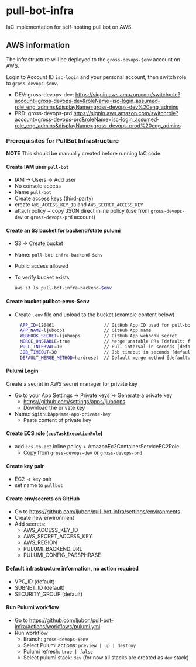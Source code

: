 # pull-bot-infra

IaC implementation for self-hosting pull bot on AWS.

## AWS information

The infrastructure will be deployed to the `gross-devops-$env` account on AWS.

Login to Account ID `isc-login` and your personal account, then switch role to `gross-devops-$env`.

- DEV: gross-devops-dev: <https://signin.aws.amazon.com/switchrole?account=gross-devops-dev&roleName=isc-login_assumed-role_eng_admins&displayName=gross-devops-dev%20eng_admins>
- PRD: gross-devops-prd <https://signin.aws.amazon.com/switchrole?account=gross-devops-prd&roleName=isc-login_assumed-role_eng_admins&displayName=gross-devops-prod%20eng_admins>

### Prerequisites for PullBot Infrastructure

__NOTE__ This should be manually created before running IaC code.

#### Create IAM user `pull-bot`

- IAM -> Users -> Add user
- No console access
- Name `pull-bot`
- Create access keys (third-party)
- create `AWS_ACCESS_KEY_ID` and `AWS_SECRET_ACCESS_KEY`
- attach policy + copy JSON direct inline policy (use from `gross-devops-dev` or `gross-devops-prd` account)

#### Create an S3 bucket for backend/state pulumi
  
- S3 -> Create bucket
- Name: `pull-bot-infra-backend-$env`
- Public access allowed
- To verify bucket exists

  ```bash
  aws s3 ls pull-bot-infra-backend-$env
  ```

#### Create bucket pullbot-envs-$env

- Create `.env` file and upload to the bucket (example content below)

  ```bash
    APP_ID=120461                   // GitHub App ID used for pull-bot
    APP_NAME=ljuboops               // GitHub App name
    WEBHOOK_SECRET=ljuboops         // GitHub App webhook secret
    MERGE_UNSTABLE=true             // Merge unstable PRs [default: false]
    PULL_INTERVAL=10                // Pull interval in seconds [default: 3600]
    JOB_TIMEOUT=30                  // Job timeout in seconds [default: 60]
    DEFAULT_MERGE_METHOD=hardreset  // Default merge method [default: hardreset - merge, squash, rebase]
  ```

#### Pulumi Login

Create a secret in AWS secret manager for private key

- Go to your App Settings -> Private keys -> Generate a private key
  - <https://github.com/settings/apps/ljuboops>
  - Download the private key
- Name: `$githubAppName-app-private-key`
  - Paste content of private key

#### Create ECS role (`ecsTaskExecutionRole`)

- add `ecs-to-ec2` inline policy + AmazonEc2ContainerServiceEC2Role
  - Copy from `gross-devops-dev` or `gross-devops-prd`

#### Create key pair

- EC2 -> key pair
- set name to `pullbot`

#### Create env/secrets on GitHub

- Go to <https://github.com/ljubon/pull-bot-infra/settings/environments>
- Create new environment
- Add secrets:
  - AWS_ACCESS_KEY_ID
  - AWS_SECRET_ACCESS_KEY
  - AWS_REGION
  - PULUMI_BACKEND_URL
  - PULUMI_CONFIG_PASSPHRASE

#### Default infrastructure information, no action required

- VPC_ID (default)
- SUBNET_ID (default)
- SECURITY_GROUP (default)

#### Run Pulumi workflow

- Go to <https://github.com/ljubon/pull-bot-infra/actions/workflows/pulumi.yml>
- Run workflow
  - Branch: `gross-devops-$env`
  - Select Pulumi actions: `preview | up | destroy`
  - Pulumi refresh: `true | false`
  - Select pulumi stack: `dev` (for now all stacks are created as `dev` stack)
